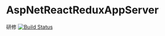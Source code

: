 # AspNetReactReduxAppServer
研修
[![Build Status](https://dev.azure.com/shokinei/AspNetReactReduxAppServer/_apis/build/status/fixer-shokinei.AspNetReactReduxApp?branchName=master)](https://dev.azure.com/shokinei/AspNetReactReduxAppServer/_build/latest?definitionId=2&branchName=master)
